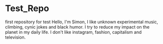 # Test_Repo
first repository for test
Hello, I'm Simon, I like unknown experimental music, climbing, cynic jokes and black humor.
I try to reduce my impact on the planet in my daily life.
I don't like instagram, fashion, capitalism and television.
